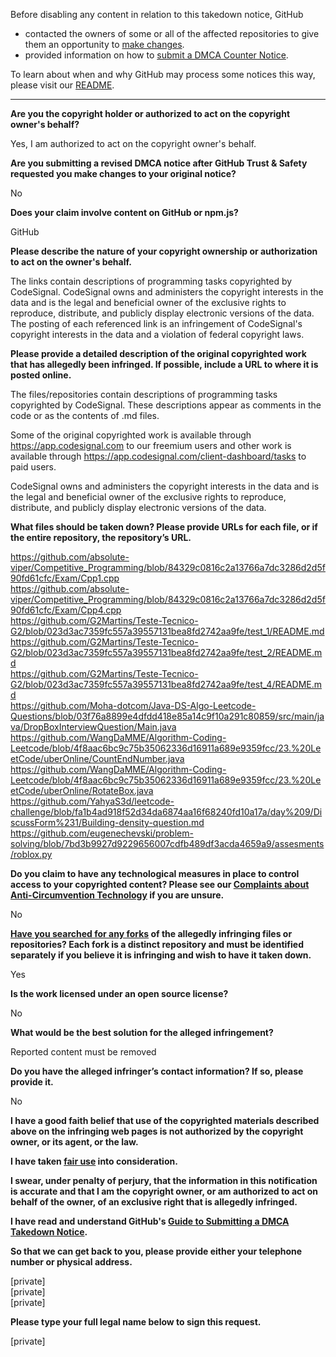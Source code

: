 Before disabling any content in relation to this takedown notice, GitHub
- contacted the owners of some or all of the affected repositories to give them an opportunity to [make changes](https://docs.github.com/en/github/site-policy/dmca-takedown-policy#a-how-does-this-actually-work).
- provided information on how to [submit a DMCA Counter Notice](https://docs.github.com/en/articles/guide-to-submitting-a-dmca-counter-notice).

To learn about when and why GitHub may process some notices this way, please visit our [README](https://github.com/github/dmca/blob/master/README.md#anatomy-of-a-takedown-notice).

---

**Are you the copyright holder or authorized to act on the copyright owner's behalf?**

Yes, I am authorized to act on the copyright owner's behalf.

**Are you submitting a revised DMCA notice after GitHub Trust & Safety requested you make changes to your original notice?**

No

**Does your claim involve content on GitHub or npm.js?**

GitHub

**Please describe the nature of your copyright ownership or authorization to act on the owner's behalf.**

The links contain descriptions of programming tasks copyrighted by CodeSignal. CodeSignal owns and administers the copyright interests in the data and is the legal and beneficial owner of the exclusive rights to reproduce, distribute, and publicly display electronic versions of the data. The posting of each referenced link is an infringement of CodeSignal's copyright interests in the data and a violation of federal copyright laws.

**Please provide a detailed description of the original copyrighted work that has allegedly been infringed. If possible, include a URL to where it is posted online.**

The files/repositories contain descriptions of programming tasks copyrighted by CodeSignal. These descriptions appear as comments in the code or as the contents of .md files.

Some of the original copyrighted work is available through https://app.codesignal.com to our freemium users and other work is available through https://app.codesignal.com/client-dashboard/tasks to paid users.

CodeSignal owns and administers the copyright interests in the data and is the legal and beneficial owner of the exclusive rights to reproduce, distribute, and publicly display electronic versions of the data.

**What files should be taken down? Please provide URLs for each file, or if the entire repository, the repository’s URL.**

https://github.com/absolute-viper/Competitive_Programming/blob/84329c0816c2a13766a7dc3286d2d5f90fd61cfc/Exam/Cpp1.cpp  
https://github.com/absolute-viper/Competitive_Programming/blob/84329c0816c2a13766a7dc3286d2d5f90fd61cfc/Exam/Cpp4.cpp  
https://github.com/G2Martins/Teste-Tecnico-G2/blob/023d3ac7359fc557a39557131bea8fd2742aa9fe/test_1/README.md  
https://github.com/G2Martins/Teste-Tecnico-G2/blob/023d3ac7359fc557a39557131bea8fd2742aa9fe/test_2/README.md  
https://github.com/G2Martins/Teste-Tecnico-G2/blob/023d3ac7359fc557a39557131bea8fd2742aa9fe/test_4/README.md  
https://github.com/Moha-dotcom/Java-DS-Algo-Leetcode-Questions/blob/03f76a8899e4dfdd418e85a14c9f10a291c80859/src/main/java/DropBoxInterviewQuestion/Main.java  
https://github.com/WangDaMME/Algorithm-Coding-Leetcode/blob/4f8aac6bc9c75b35062336d16911a689e9359fcc/23.%20LeetCode/uberOnline/CountEndNumber.java  
https://github.com/WangDaMME/Algorithm-Coding-Leetcode/blob/4f8aac6bc9c75b35062336d16911a689e9359fcc/23.%20LeetCode/uberOnline/RotateBox.java  
https://github.com/YahyaS3d/leetcode-challenge/blob/fa1b4ad918f52d34da6874aa16f68240fd10a17a/day%209/DiscussForm%231/Building-density-question.md  
https://github.com/eugenechevski/problem-solving/blob/7bd3b9927d9229656007cdfb489df3acda4659a9/assesments/roblox.py

**Do you claim to have any technological measures in place to control access to your copyrighted content? Please see our <a href="https://docs.github.com/articles/guide-to-submitting-a-dmca-takedown-notice#complaints-about-anti-circumvention-technology">Complaints about Anti-Circumvention Technology</a> if you are unsure.**

No

**<a href="https://docs.github.com/articles/dmca-takedown-policy#b-what-about-forks-or-whats-a-fork">Have you searched for any forks</a> of the allegedly infringing files or repositories? Each fork is a distinct repository and must be identified separately if you believe it is infringing and wish to have it taken down.**

Yes

**Is the work licensed under an open source license?**

No

**What would be the best solution for the alleged infringement?**

Reported content must be removed

**Do you have the alleged infringer’s contact information? If so, please provide it.**

No

**I have a good faith belief that use of the copyrighted materials described above on the infringing web pages is not authorized by the copyright owner, or its agent, or the law.**

**I have taken <a href="https://www.lumendatabase.org/topics/22">fair use</a> into consideration.**

**I swear, under penalty of perjury, that the information in this notification is accurate and that I am the copyright owner, or am authorized to act on behalf of the owner, of an exclusive right that is allegedly infringed.**

**I have read and understand GitHub's <a href="https://docs.github.com/articles/guide-to-submitting-a-dmca-takedown-notice/">Guide to Submitting a DMCA Takedown Notice</a>.**

**So that we can get back to you, please provide either your telephone number or physical address.**

[private]  
[private]  
[private]  

**Please type your full legal name below to sign this request.**

[private]  
